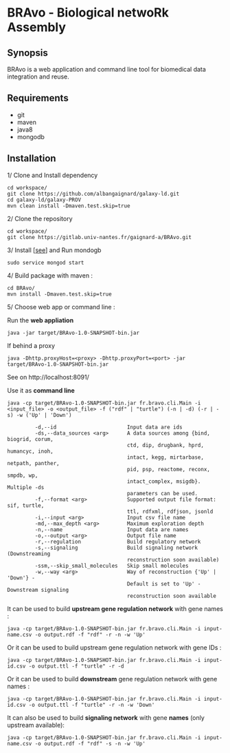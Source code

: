 # BRAvo - Biological netwoRk Assembly

## Synopsis
BRAvo is a web application and command line tool for biomedical data integration and reuse.

## Requirements
- git
- maven
- java8
- mongodb

## Installation
1/ Clone and Install dependency 

    cd workspace/
    git clone https://github.com/albangaignard/galaxy-ld.git
    cd galaxy-ld/galaxy-PROV
    mvn clean install -Dmaven.test.skip=true

2/ Clone the repository

    cd workspace/
    git clone https://gitlab.univ-nantes.fr/gaignard-a/BRAvo.git

3/ Install [[see](https://docs.mongodb.com/manual/tutorial/install-mongodb-on-ubuntu/)] and Run mondogb 

    sudo service mongod start
    
4/ Build package with maven :

    cd BRAvo/
    mvn install -Dmaven.test.skip=true
    
5/ Choose web app or command line :

Run the **web appliation** 

    java -jar target/BRAvo-1.0-SNAPSHOT-bin.jar

If behind a proxy 

    java -Dhttp.proxyHost=<proxy> -Dhttp.proxyPort=<port> -jar target/BRAvo-1.0-SNAPSHOT-bin.jar
   
See on http://localhost:8091/

Use it as **command line**

    java -cp target/BRAvo-1.0-SNAPSHOT-bin.jar fr.bravo.cli.Main -i <input_file> -o <output_file> -f ("rdf" | "turtle") (-n | -d) (-r | -s) -w ('Up' | 'Down')
         
             -d,--id                       Input data are ids
             -ds,--data_sources <arg>      A data sources among {bind, biogrid, corum,
                                           ctd, dip, drugbank, hprd, humancyc, inoh,
                                           intact, kegg, mirtarbase, netpath, panther,
                                           pid, psp, reactome, reconx, smpdb, wp,
                                           intact_complex, msigdb}. Multiple -ds
                                           parameters can be used.
             -f,--format <arg>             Supported output file format: sif, turtle,
                                           ttl, rdfxml, rdfjson, jsonld
             -i,--input <arg>              Input csv file name
             -md,--max_depth <arg>         Maximum exploration depth
             -n,--name                     Input data are names
             -o,--output <arg>             Output file name
             -r,--regulation               Build regulatory network
             -s,--signaling                Build signaling network (Downstreaming
                                           reconstruction soon available)
             -ssm,--skip_small_molecules   Skip small molecules
             -w,--way <arg>                Way of reconstruction {'Up' | 'Down'} -
                                           Default is set to 'Up' - Downstream signaling 
                                           reconstruction soon available



It can be used to build **upstream gene regulation network** with gene names : 

    java -cp target/BRAvo-1.0-SNAPSHOT-bin.jar fr.bravo.cli.Main -i input-name.csv -o output.rdf -f "rdf" -r -n -w 'Up'
    
Or it can be used to build upstream gene regulation network with gene IDs : 

    java -cp target/BRAvo-1.0-SNAPSHOT-bin.jar fr.bravo.cli.Main -i input-id.csv -o output.ttl -f "turtle" -r -d

Or it can be used to build **downstream** gene regulation network with gene names : 

    java -cp target/BRAvo-1.0-SNAPSHOT-bin.jar fr.bravo.cli.Main -i input-id.csv -o output.ttl -f "turtle" -r -n -w 'Down'
    
It can also be used to build **signaling network** with gene **names** (only upstream available): 

    java -cp target/BRAvo-1.0-SNAPSHOT-bin.jar fr.bravo.cli.Main -i input-name.csv -o output.rdf -f "rdf" -s -n -w 'Up'
